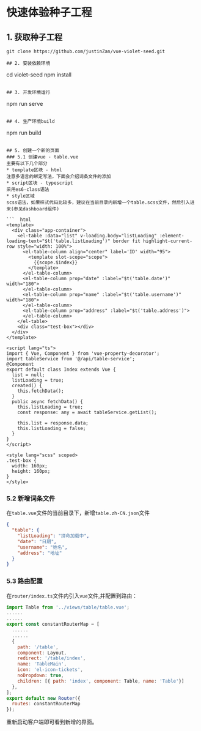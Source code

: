 # 快速体验种子工程  

## 1. 获取种子工程
``` shell  
git clone https://github.com/justinZan/vue-violet-seed.git

## 2. 安装依赖环境  
```  
cd violet-seed
npm install  
```    

## 3. 开发环境运行
```
npm run serve
```

## 4. 生产环境build
```
npm run build
```    

## 5. 创建一个新的页面  
### 5.1 创建vue - table.vue   
主要有以下几个部分
* template区块 - html   
注意多语言的绑定写法，下面会介绍词条文件的添加
* script区块 - typescript    
采用es6-class语法
* style区域   
scss语法，如果样式代码比较多，建议在当前目录内新增一个table.scss文件，然后引入进来(参见dashboard组件) 

```  html  
<template>
  <div class="app-container">
    <el-table :data="list" v-loading.body="listLoading" :element-loading-text="$t('table.listLoading')" border fit highlight-current-row style="width: 100%">
      <el-table-column align="center" label='ID' width="95">
        <template slot-scope="scope">
          {{scope.$index}}
        </template>
      </el-table-column>
      <el-table-column prop="date" :label="$t('table.date')" width="180">
      </el-table-column>
      <el-table-column prop="name" :label="$t('table.username')" width="180">
      </el-table-column>
      <el-table-column prop="address" :label="$t('table.address')">
      </el-table-column>
    </el-table>
    <div class="test-box"></div>
  </div>
</template>

<script lang="ts">
import { Vue, Component } from 'vue-property-decorator';
import tableService from '@/api/table-service';
@Component
export default class Index extends Vue {
  list = null;
  listLoading = true;
  created() {
    this.fetchData();
  }
  public async fetchData() {
    this.listLoading = true;
    const response: any = await tableService.getList();

    this.list = response.data;
    this.listLoading = false;
  }
}
</script>

<style lang="scss" scoped>
.test-box {
  width: 160px;
  height: 160px;
}
</style>

```  

### 5.2 新增词条文件  
在`table.vue`文件的当前目录下，新增`table.zh-CN.json`文件    
``` json  
{
  "table": {
    "listLoading": "拼命加载中",
    "date": "日期",
    "username": "姓名",
    "address": "地址"
  }
}

```  

### 5.3 路由配置  
在`router/index.ts`文件内引入`vue`文件,并配置到路由： 
```  js
import Table from '../views/table/table.vue';   
......  
......      
export const constantRouterMap = [
  ......
  ......
  {
    path: '/table',
    component: Layout,
    redirect: '/table/index',
    name: 'TableMain',
    icon: 'el-icon-tickets',
    noDropdown: true,
    children: [{ path: 'index', component: Table, name: 'Table'}]
  },
];
export default new Router({
  routes: constantRouterMap
});


```
重新启动客户端即可看到新增的界面。
